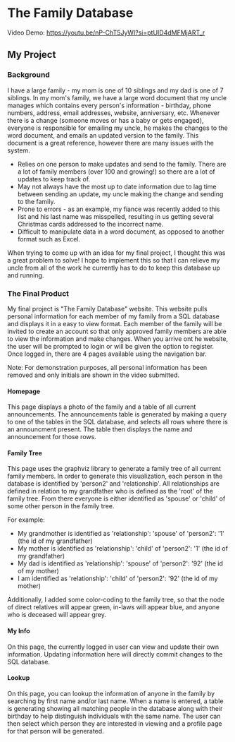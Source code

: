 # The Family Database

Video Demo: https://youtu.be/nP-ChT5JyWI?si=ptUID4dMFMjART_r

## My Project
### Background

I have a large family - my mom is one of 10 siblings and my dad is one of 7 siblings. 
In my mom's family, we have a large word document that my uncle manages which contains every 
person's information - birthday, phone numbers, address, email addresses, website, anniversary, 
etc. Whenever there is a change (someone moves or has a baby or gets engaged), everyone is 
responsible for emailing my uncle, he makes the changes to the word document, and emails an 
updated version to the family. This document is a great reference, however there are many issues 
with the system.

- Relies on one person to make updates and send to the family. There are a lot of family members 
(over 100 and growing!) so there are a lot of updates to keep track of.
- May not always have the most up to date information due to lag time between sending an update, 
my uncle making the change and sending to the family.
- Prone to errors - as an example, my fiance was recently added to this list and his last name was 
misspelled, resulting in us getting several Christmas cards addressed to the incorrect name.
- Difficult to manipulate data in a word document, as opposed to another format such as Excel.

When trying to come up with an idea for my final project, I thought this was a great problem to 
solve! I hope to implement this so that I can relieve my uncle from all of the work he currently 
has to do to keep this database up and running.

### The Final Product

My final project is "The Family Database" website. This website pulls personal information for each 
member of my family from a SQL database and displays it in a easy to view format. Each member of the 
family will be invited to create an account so that only approved family members are able to view the 
information and make changes. When you arrive ont he website, the user will be prompted to login or 
will be given the option to register. Once logged in, there are 4 pages available using the navigation 
bar.

Note: For demonstration purposes, all personal information has been removed and only initials are shown 
in the video submitted.

#### Homepage
This page displays a photo of the family and a table of all current announcements. The announcements 
table is generated by making a query to one of the tables in the SQL database, and selects all rows 
where there is an announcment present. The table then displays the name and announcement for those rows.

#### Family Tree
This page uses the graphviz library to generate a family tree of all current family members. In order to 
generate this visualization, each person in the database is identified by 'person2' and 'relationship'. 
All relationships are defined in relation to my grandfather who is defined as the 'root' of the family 
tree. From there everyone is either identified as 'spouse' or 'child' of some other person in the family 
tree.

For example:
- My grandmother is identified as 'relationship': 'spouse' of 'person2': '1' (the id of my grandfather)
- My mother is identified as 'relationship': 'child' of 'person2': '1' (the id of my grandfather)
- My dad is identified as 'relationship': 'spouse' of 'person2': '92' (the id of my mother)
- I am identified as 'relationship': 'child' of 'person2': '92' (the id of my mother)

Additionally, I added some color-coding to the family tree, so that the node of direct relatives will appear 
green, in-laws will appear blue, and anyone who is deceased will appear grey.

#### My Info
On this page, the currently logged in user can view and update their own information. Updating information 
here will directly commit changes to the SQL database.

#### Lookup
On this page, you can lookup the information of anyone in the family by searching by first name and/or last 
name. When a name is entered, a table is generating showing all matching people in the database along with 
their birthday to help distinguish individuals with the same name. The user can then select which person they 
are interested in viewing and a profile page for that person will be generated.
